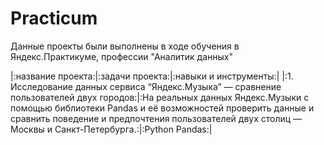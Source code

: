 # Practicum

Данные проекты были выполнены в ходе обучения в Яндекс.Практикуме, профессии "Аналитик данных" 

|:название проекта:|:задачи проекта:|:навыки и инструменты:|
|:1. Исследование данных сервиса “Яндекс.Музыка” — сравнение пользователей двух городов:|:На реальных данных Яндекс.Музыки c помощью библиотеки Pandas и её возможностей проверить данные и сравнить поведение и предпочтения пользователей двух столиц — Москвы и Санкт-Петербурга.:|:Python Pandas:|

